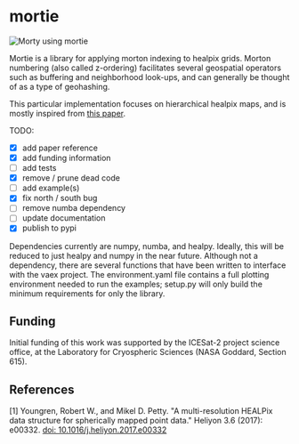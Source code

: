 mortie
======

![Morty using mortie](./morty.jpg)

Mortie is a library for applying morton indexing to healpix grids. Morton
numbering (also called z-ordering) facilitates several geospatial operators
such as buffering and neighborhood look-ups, and can generally be thought of as
a type of geohashing.

This particular implementation focuses on hierarchical healpix maps, and is
mostly inspired from [this paper](https://doi.org/10.1016/j.heliyon.2017.e00332).

TODO:

- [x] add paper reference
- [x] add funding information
- [ ] add tests
- [x] remove / prune dead code
- [ ] add example(s)
- [x] fix north / south bug
- [ ] remove numba dependency
- [ ] update documentation
- [x] publish to pypi

Dependencies currently are numpy, numba, and healpy. Ideally, this will be
reduced to just healpy and numpy in the near future. Although not a dependency,
there are several functions that have been written to interface with the vaex
project. The environment.yaml file contains a full plotting environment needed
to run the examples; setup.py will only build the minimum requirements for only
the library.

## Funding
Initial funding of this work was supported by the ICESat-2 project science
office, at the Laboratory for Cryospheric Sciences (NASA Goddard, Section 615). 

## References
<a id="1">[1]</a> 
Youngren, Robert W., and Mikel D. Petty. 
"A multi-resolution HEALPix data structure for spherically mapped point data." 
Heliyon 3.6 (2017): e00332. [doi: 10.1016/j.heliyon.2017.e00332](https://doi.org/10.1016/j.heliyon.2017.e00332)
